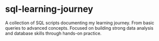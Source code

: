 # sql-learning-journey
A collection of SQL scripts documenting my learning journey. From basic queries to advanced concepts. Focused on building strong data analysis and database skills through hands-on practice. 
